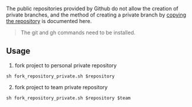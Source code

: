 The public repositories provided by Github do not allow the creation of private branches, and the method of creating a private branch by [copying the repository](https://docs.github.com/en/repositories/creating-and-managing-repositories/duplicating-a-repository) is documented here.

> The git and gh commands need to be installed.

## Usage
1. fork project to personal private repository
```
sh fork_repository_private.sh $repository
```
2. fork project to team private repository
```
sh fork_repository_private.sh $repository $team
```
